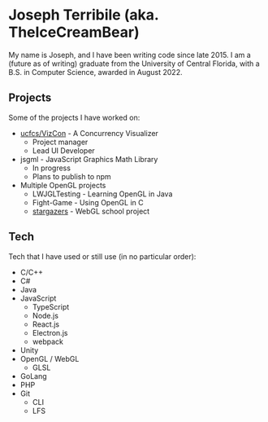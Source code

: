# Joseph Terribile (aka. TheIceCreamBear)
My name is Joseph, and I have been writing code since late 2015. I am a (future as of writing) graduate from the University of Central Florida, with a B.S. in Computer Science, awarded in August 2022.

## Projects
Some of the projects I have worked on:
- [ucfcs/VizCon](https://github.com/ucfcs/VizCon) - A Concurrency Visualizer
  - Project manager
  - Lead UI Developer
- jsgml - JavaScript Graphics Math Library
  - In progress
  - Plans to publish to npm
- Multiple OpenGL projects
  - LWJGLTesting - Learning OpenGL in Java
  - Fight-Game - Using OpenGL in C
  - [stargazers](https://github.com/ctcuff/stargazers) - WebGL school project

## Tech
Tech that I have used or still use (in no particular order):
- C/C++
- C#
- Java
- JavaScript
  - TypeScript
  - Node.js
  - React.js
  - Electron.js
  - webpack
- Unity
- OpenGL / WebGL
  - GLSL
- GoLang
- PHP
- Git
  - CLI
  - LFS

<!--
**TheIceCreamBear/TheIceCreamBear** is a ✨ _special_ ✨ repository because its `README.md` (this file) appears on your GitHub profile.

Here are some ideas to get you started:

- 🔭 I’m currently working on ...
- 🌱 I’m currently learning ...
- 👯 I’m looking to collaborate on ...
- 🤔 I’m looking for help with ...
- 💬 Ask me about ...
- 📫 How to reach me: ...
- 😄 Pronouns: ...
- ⚡ Fun fact: ...
-->
